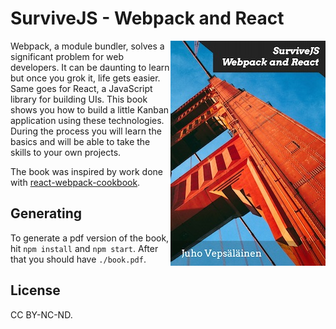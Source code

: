 # SurviveJS - Webpack and React

<img align="right" width="248" height="360" src="manuscript/images/title_page_small.jpg">

Webpack, a module bundler, solves a significant problem for web developers. It can be daunting to learn but once you grok it, life gets easier. Same goes for React, a JavaScript library for building UIs. This book shows you how to build a little Kanban application using these technologies. During the process you will learn the basics and will be able to take the skills to your own projects.

The book was inspired by work done with [react-webpack-cookbook](https://github.com/christianalfoni/react-webpack-cookbook).

## Generating

To generate a pdf version of the book, hit `npm install` and `npm start`. After that you should have `./book.pdf`.

## License

CC BY-NC-ND.
